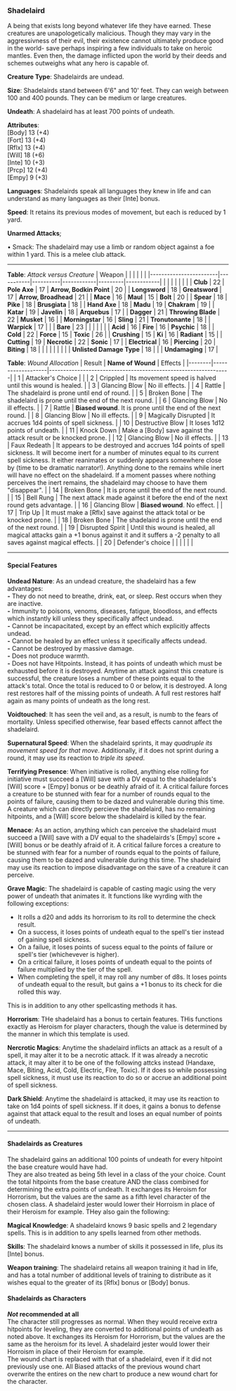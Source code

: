 ### Shadelaird
A being that exists long beyond whatever life they have earned. These creatures are unapologetically malicious. Though they may vary in the aggressivness of their evil, their existence cannot ultimately produce good in the world- save perhaps inspiring a few individuals to take on heroic mantles. Even then, the damage inflicted upon the world by their deeds and schemes outweighs what any hero is capable of.

**Creature Type**: Shadelairds are undead.

**Size**: Shadelairds stand between 6'6" and 10' feet. They can weigh between 100 and 400 pounds. They can be medium or large creatures.

**Undeath**: A shadelaird has at least 700 points of undeath.

**Attributes**:  
[Body] 13 (+4)  
[Fort] 13 (+4)  
[Rflx] 13 (+4)  
[Will] 18 (+6)  
[Inte] 10 (+3)  
[Prcp] 12 (+4)  
[Empy] 9 (+3)  

**Languages**: Shadelairds speak all languages they knew in life and can understand as many languages as their [Inte] bonus.

**Speed**: It retains its previous modes of movement, but each is reduced by 1 yard.

**Unarmed Attacks**;

 • Smack: The shadelaird may use a limb or random object against a foe within 1 yard. This is a melee club attack.

---------------------

**Table**: *Attack versus Creature*
| Weapon                 |          |            |         |            |         |
|------------------------|-----------|----------|------------|---------|------------|
|                            |        |                    |        |                            |         |
| **Club**                   | 22     | **Pole Axe**       | 17     | **Arrow, Bodkin Point**    | 20    |
| **Longsword**              | 18     | **Greatsword**     | 17     | **Arrow, Broadhead**       | 21    |
| **Mace**                   | 16     | **Maul**           | 15     | **Bolt**                   | 20    |
| **Spear**                  | 18     | **Pike**           | 18     | **Brusgiata**              | 18    |
| **Hand Axe**               | 18     | **Madu**           | 19     | **Chakram**                | 19    |
| **Katar**                  | 19     | **Javelin**        | 18     | **Arquebus**               | 17    |
| **Dagger**                 | 21     | **Throwing Blade** | 22     | **Musket**                 | 16    |
| **Morningstar**            | 16     | **Sling**          | 21     | **Tronutonante**           | 18    |
| **Warpick**                | 17     |                    |        | **Bare**                   | 23    |
|                            |        |                    |        |
| **Acid**                   | 16     | **Fire**           | 16     | **Psychic**                | 18     |
| **Cold**                   | 22     | **Force**          | 15     | **Toxic**                  | 26     |
| **Crushing**               | 15     | **Ki**             | 16     | **Radiant**                | 15     |
| **Cutting**                | 19     | **Necrotic**       | 22     | **Sonic**                  | 17    |
| **Electrical**             | 16     | **Piercing**       | 20     | **Biting**                 | 18    |
|                            |        |                    |        |                            |            |
| **Unlisted Damage Type**   | 18     |                    |        | **Undamaging**             | 17 |



**Table**: *Wound Allocation*
| Result | **Name of Wound** | Effects                                                        |
|--------|-------------------|----------------------------------------------------------------|
|   1    | Attacker's Choice |                                                                |
|   2    | Crippled          | Its movement speed is halved until this wound is healed.      |
|   3    | Glancing Blow     | No ill effects. |
|   4    | Rattle            | The shadelaird is prone until end of round. |
|   5    | Broken Bone       | The shadelaird is prone until the end of the next round. |
|   6    | Glancing Blow     | No ill effects. |
|   7    | Rattle            | **Biased wound**. It is prone until the end of the next round. |
|   8    | Glancing Blow     | No ill effects.                                     |
|   9    | Magically Disrupted | It accrues 1d4 points of spell sickness. |
|   10   | Destructive Blow  | It loses 1d12 points of undeath. |
|   11   | Knock Down        | Make a [Body] save against the attack result or be knocked prone. |
|   12   | Glancing Blow     | No ill effects.                                     |
|   13   | Faux Redeath      | It appears to be destroyed and accrues 1d4 points of spell sickness. It will become inert for a number of minutes equal to its current spell sickness. It either reanimates or suddenly appears somewhere close by (time to be dramatic narrator!). Anything done to the remains while inert will have no effect on the shadelaird. If a moment passes where nothing perceives the inert remains, the shadelaird may choose to have them "disappear". |
|   14   | Broken Bone       | It is prone until the end of the next round. |
|   15   | Bell Rung         | The next attack made against it before the end of the next round gets advantage.  |
|   16   | Glancing Blow     | **Biased wound**. No effect. |
|   17   | Trip Up           | It must make a [Rflx] save against the attack total or be knocked prone.                                  |
|   18   | Broken Bone       | The shadelaird is prone until the end of the next round. |
|   19   | Disrupted Spirit  | Until this wound is healed, all magical attacks gain a +1 bonus against it and it suffers a -2 penalty to all saves against magical effects. |
|   20   | Defender's choice |                                   |
|        |                                                |                                   |

---------------------

#### Special Features

**Undead Nature**: As an undead creature, the shadelaird has a few advantages:  
**-** They do not need to breathe, drink, eat, or sleep. Rest occurs when they are inactive.  
**-** Immunity to poisons, venoms, diseases, fatigue, bloodloss, and effects which instantly kill unless they specifically affect undead.  
**-** Cannot be incapacitated, except by an effect which explicitly affects undead.  
**-** Cannot be healed by an effect unless it specifically affects undead.  
**-** Cannot be destroyed by massive damage.  
**-** Does not produce warmth.  
**-** Does not have Hitpoints. Instead, it has points of undeath which must be exhausted before it is destroyed. Anytime an attack against this creature is successful, the creature loses a number of these points equal to the attack's total. Once the total is reduced to 0 or below, it is destroyed. A long rest restores half of the missing points of undeath. A full rest restores half again as many points of undeath as the long rest.

**Voidtouched**: It has seen the veil and, as a result, is numb to the fears of mortality. Unless specified otherwise, fear based effects cannot affect the shadelaird.

**Supernatural Speed**: When the shadelaird sprints, it may *quadruple its movement speed for that move*. Additionally, if it does not sprint during a round, it may use its reaction to *triple its speed*.

**Terrifying Presence**: When initiative is rolled, anything else rolling for initiative must succeed a [Will] save with a DV equal to the shadelairds's [Will] score + [Empy] bonus or be deathly afraid of it. A critical failure forces a creature to be stunned with fear for a number of rounds equal to the points of failure, causing them to be dazed and vulnerable during this time. A creature which can directly percieve the shadelaird, has no remaining hitpoints, and a [Will] score below the shadelaird is killed by the fear.  

**Menace**: As an action, anything which can perceive the shadelaird must succeed a [Will] save with a DV equal to the shadelairds's [Empy] score + [Will] bonus or be deathly afraid of it. A critical failure forces a creature to be stunned with fear for a number of rounds equal to the points of failure, causing them to be dazed and vulnerable during this time. The shadelaird may use its reaction to impose disadvantage on the save of a creature it can perceive.

**Grave Magic**: The shadelaird is capable of casting magic using the very power of undeath that animates it. It functions like wyrding with the following exceptions: 
* It rolls a d20 and adds its horrorism to its roll to determine the check result.
* On a success, it loses points of undeath equal to the spell's tier instead of gaining spell sickness.
* On a failue, it loses points of sucess equal to the points of failure or spell's tier (whichevever is higher).
* On a critical failure, it loses points of undeath equal to the points of failure multiplied by the tier of the spell.
* When completing the spell, it may roll any number of d8s. It loses points of undeath equal to the result, but gains a +1 bonus to its check for die rolled this way.  

This is in addition to any other spellcasting methods it has.

**Horrorism**: THe shadelaird has a bonus to certain features. THis functions exactly as Heroism for player characters, though the value is determined by the manner in which this template is used.

**Nercrotic Magics**: Anytime the shadelaird inflicts an attack as a result of a spell, it may alter it to be a necrotic attack. If it was already a necrotic attack, it may alter it to be one of the following attcks instead (Handaxe, Mace, Biting, Acid, Cold, Electric, FIre, Toxic). If it does so while possessing spell sickness, it must use its reaction to do so or accrue an additional point of spell sickness.

**Dark Shield**: Anytime the shadelaird is attacked, it may use its reaction to take on 1d4 points of spell sickness. If it does, it gains a bonus to defense against that attack equal to the result and loses an equal number of points of undeath.

-----

#### Shadelairds as Creatures
The shadelaird gains an additional 100 points of undeath for every hitpoint the base creature would have had.  
They are also treated as being 5th level in a class of the your choice. Count the total hitpoints from the base creature AND the class combined for determining the extra points of undeath. It exchanges its Heroism for Horrorism, but the values are the same as a fifth level character of the chosen class. A shadelaird jester would lower their Horroism in place of their Heroism for example. THey also gain the following:

**Magical Knowledge**: A shadelaird knows 9 basic spells and 2 legendary spells. This is in addition to any spells learned from other methods.

**Skills**: The shadelaird knows a number of skills it possessed in life, plus its [Inte] bonus.

**Weapon training**: The shadelaird retains all weapon training it had in life, and has a total number of additional levels of training to distribute as it wishes equal to the greater of its [Rflx] bonus or [Body] bonus.

#### Shadelairds as Characters
***Not* recommended at all**  
The character still progresses as normal. When they would receive extra hitpoints for leveling, they are converted to additional points of undeath as noted above. It exchanges its Heroism for Horrorism, but the values are the same as the heroism for its level. A shadelaird jester would lower their Horroism in place of their Heroism for example.  
The wound chart is replaced with that of a shadelaird, even if it did not previously use one. All Biased attacks of the previous wound chart overwrite the entires on the new chart to produce a new wound chart for the character.
